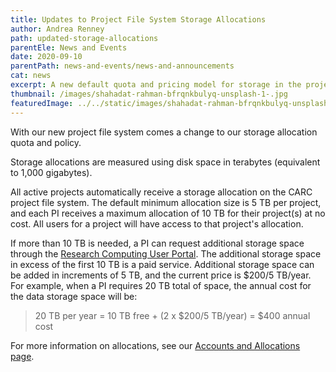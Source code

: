 ```yaml
---
title: Updates to Project File System Storage Allocations
author: Andrea Renney
path: updated-storage-allocations
parentEle: News and Events
date: 2020-09-10
parentPath: news-and-events/news-and-announcements
cat: news
excerpt: A new default quota and pricing model for storage in the project file system
thumbnail: /images/shahadat-rahman-bfrqnkbulyq-unsplash-1-.jpg
featuredImage: ../../static/images/shahadat-rahman-bfrqnkbulyq-unsplash-1-.jpg
---
```

With our new project file system comes a change to our storage allocation quota and policy.

Storage allocations are measured using disk space in terabytes (equivalent to 1,000 gigabytes).  

All active projects automatically receive a storage allocation on the CARC project file system. The default minimum allocation size is 5 TB per project, and each PI receives a maximum allocation of 10 TB for their project(s) at no cost. All users for a project will have access to that project's allocation.

If more than 10 TB is needed, a PI can request additional storage space through the [Research Computing User Portal](https://hpcaccount.usc.edu/). The additional storage space in excess of the first 10 TB is a paid service. Additional storage space can be added in increments of 5 TB, and the current price is $200/5 TB/year. For example, when a PI requires 20 TB total of space, the annual cost for the data storage space will be:

>20 TB per year = 10 TB free + (2 x $200/5 TB/year) = $400 annual cost

For more information on allocations, see our [Accounts and Allocations page](https://carc.usc.edu/user-information/accounts).